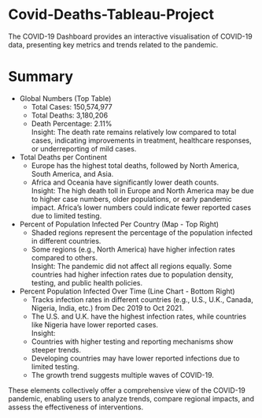 # Covid-Deaths-Tableau-Project

The COVID-19 Dashboard provides an interactive visualisation of COVID-19 data, presenting key metrics and trends related to the pandemic.

# Summary
- Global Numbers (Top Table)
  * Total Cases: 150,574,977
  * Total Deaths: 3,180,206
  * Death Percentage: 2.11% <br /> 
Insight: The death rate remains relatively low compared to total cases, indicating improvements in treatment, healthcare responses, or underreporting of mild cases.
- Total Deaths per Continent
  * Europe has the highest total deaths, followed by North America, South America, and Asia.
  * Africa and Oceania have significantly lower death counts. <br />
Insight: The high death toll in Europe and North America may be due to higher case numbers, older populations, or early pandemic impact. Africa’s lower numbers could indicate fewer reported cases due to limited testing.
- Percent of Population Infected Per Country (Map - Top Right)
  * Shaded regions represent the percentage of the population infected in different countries.
  * Some regions (e.g., North America) have higher infection rates compared to others. <br />
Insight: The pandemic did not affect all regions equally. Some countries had higher infection rates due to population density, testing, and public health policies.
- Percent Population Infected Over Time (Line Chart - Bottom Right)
  * Tracks infection rates in different countries (e.g., U.S., U.K., Canada, Nigeria, India, etc.) from Dec 2019 to Oct 2021.
  * The U.S. and U.K. have the highest infection rates, while countries like Nigeria have lower reported cases. <br />
 Insight:
   * Countries with higher testing and reporting mechanisms show steeper trends.
   * Developing countries may have lower reported infections due to limited testing.
   * The growth trend suggests multiple waves of COVID-19. <br />

These elements collectively offer a comprehensive view of the COVID-19 pandemic, enabling users to analyze trends, compare regional impacts, and assess the effectiveness of interventions.
